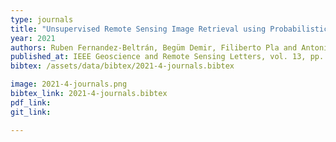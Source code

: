 ```yaml
---
type: journals
title: "Unsupervised Remote Sensing Image Retrieval using Probabilistic Latent Semantic Hashing"
year: 2021
authors: Ruben Fernandez-Beltrán, Begüm Demir, Filiberto Pla and Antonio Plaza
published_at: IEEE Geoscience and Remote Sensing Letters, vol. 13, pp. 4462-4475, 2021
bibtex: /assets/data/bibtex/2021-4-journals.bibtex

image: 2021-4-journals.png
bibtex_link: 2021-4-journals.bibtex
pdf_link:
git_link:

---
```


